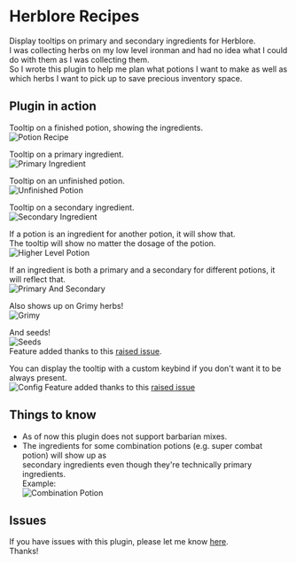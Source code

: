 # Herblore Recipes
Display tooltips on primary and secondary ingredients for Herblore.  
I was collecting herbs on my low level ironman and had no idea what I could do with them as I was collecting them.  
So I wrote this plugin to help me plan what potions I want to make as well as which herbs I want to pick up to save 
precious inventory space.

## Plugin in action
Tooltip on a finished potion, showing the ingredients.  
![Potion Recipe](https://i.imgur.com/jzJFAaX.png "Potion Recipe")  

Tooltip on a primary ingredient.  
![Primary Ingredient](https://i.imgur.com/lwYsR9n.png "Primary Ingredient")  

Tooltip on an unfinished potion.  
![Unfinished Potion](https://i.imgur.com/9wAE2gw.png "Unfinished Potion")  

Tooltip on a secondary ingredient.  
![Secondary Ingredient](https://i.imgur.com/hCDBhZn.png "Secondary Ingredient")  

If a potion is an ingredient for another potion, it will show that.  
The tooltip will show no matter the dosage of the potion.  
![Higher Level Potion](https://i.imgur.com/uNr2S7f.png "Higher Level Potion")  

If an ingredient is both a primary and a secondary for different potions, it will reflect that.  
![Primary And Secondary](https://i.imgur.com/9h6Fzur.png "Primary and Secondary")  

Also shows up on Grimy herbs!  
![Grimy](https://i.imgur.com/6eT1r4o.png "Grimy")  

And seeds!  
![Seeds](https://i.imgur.com/uz6xISY.png "Seeds")  
Feature added thanks to this [raised issue](https://github.com/skiclimbcode/herblore-recipes/issues/3).  

You can display the tooltip with a custom keybind if you don't want it to be always present.  
![Config](https://i.imgur.com/8ENRE9U.png "Config")
Feature added thanks to this [raised issue](https://github.com/skiclimbcode/herblore-recipes/issues/11)

## Things to know
- As of now this plugin does not support barbarian mixes.
- The ingredients for some combination potions  (e.g. super combat potion) will show up as  
  secondary ingredients even though they're technically primary ingredients.  
  Example:  
  ![Combination Potion](https://i.imgur.com/La4P6S2.png "Combination Potion")
  

## Issues
If you have issues with this plugin, please let me know [here](https://github.com/skiclimbcode/herblore-recipes/issues/new).  
Thanks!
